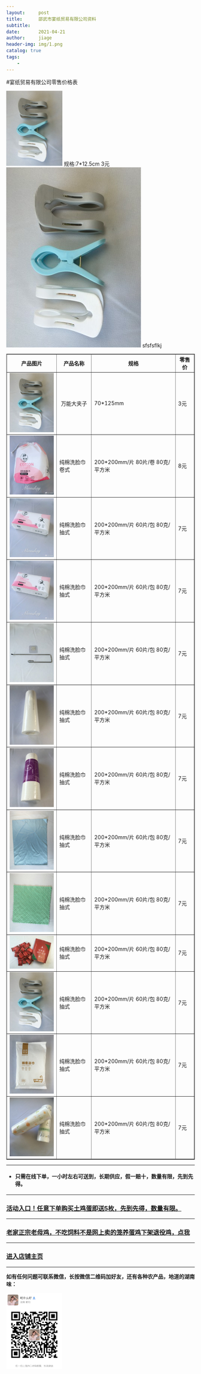 ```yaml
---
layout:     post
title:      邵武市宴纸贸易有限公司资料
subtitle:   
date:       2021-04-21
author:     jiage
header-img: img/1.png
catalog: true
tags:
    - 
---
```


#宴纸贸易有限公司零售价格表

<img src="/img/yanzhi/9.jpg" width="150">   规格:7*12.5cm  3元
![规格:7*12.5cm  3元](/img/yanzhi/9.jpg)
sfsfsflkj
<body>
	<table border="1">
		<tr>
		  <th>产品图片</th>
		  <th>产品名称</th>
		  <th>规格</th>
		  <th>零售价</th>
		</tr>
		<tr>
		  <td><img src="/img/yanzhi/9.jpg" width="150"></td>
		  <td align="center">万能大夹子</td>
		  <td>70*125mm</td>
		  <td>3元</td>
		</tr>
		<tr>
		  <td><img src="/img/yanzhi/1.jpg" width="150"></td>
		  <td>纯棉洗脸巾卷式</td>
		  <td>200*200mm/片 80片/卷
		      80克/平方米</td>
		  <td>8元</td>
		</tr>
		<tr>
		  <td><img src="/img/yanzhi/2.jpg" width="150"></td>
		  <td>纯棉洗脸巾抽式</td>
		  <td>200*200mm/片 60片/包 
		      80克/平方米</td>
		  <td>7元</td>
		</tr>
		<tr>
		  <td><img src="/img/yanzhi/2.jpg" width="150"></td>
		  <td>纯棉洗脸巾抽式</td>
		  <td>200*200mm/片 60片/包 
		      80克/平方米</td>
		  <td>7元</td>
		</tr>
		<tr>
		  <td><img src="/img/yanzhi/3.jpg" width="150"></td>
		  <td>纯棉洗脸巾抽式</td>
		  <td>200*200mm/片 60片/包 
		      80克/平方米</td>
		  <td>7元</td>
		</tr>
		<tr>
		  <td><img src="/img/yanzhi/4.jpg" width="150"></td>
		  <td>纯棉洗脸巾抽式</td>
		  <td>200*200mm/片 60片/包 
		      80克/平方米</td>
		  <td>7元</td>
		</tr>
		<tr>
		  <td><img src="/img/yanzhi/5.jpg" width="150"></td>
		  <td>纯棉洗脸巾抽式</td>
		  <td>200*200mm/片 60片/包 
		      80克/平方米</td>
		  <td>7元</td>
		</tr>
		<tr>
		  <td><img src="/img/yanzhi/6.jpg" width="150"></td>
		  <td>纯棉洗脸巾抽式</td>
		  <td>200*200mm/片 60片/包 
		      80克/平方米</td>
		  <td>7元</td>
		</tr>
		<tr>
		  <td><img src="/img/yanzhi/7.jpg" width="150"></td>
		  <td>纯棉洗脸巾抽式</td>
		  <td>200*200mm/片 60片/包 
		      80克/平方米</td>
		  <td>7元</td>
		</tr>
		<tr>
		  <td><img src="/img/yanzhi/8.jpg" width="150"></td>
		  <td>纯棉洗脸巾抽式</td>
		  <td>200*200mm/片 60片/包 
		      80克/平方米</td>
		  <td>7元</td>
		</tr>
		<tr>
		  <td><img src="/img/yanzhi/9.jpg" width="150"></td>
		  <td>纯棉洗脸巾抽式</td>
		  <td>200*200mm/片 60片/包 
		      80克/平方米</td>
		  <td>7元</td>
		</tr>
		<tr>
		  <td><img src="/img/yanzhi/10.jpg" width="150"></td>
		  <td>纯棉洗脸巾抽式</td>
		  <td>200*200mm/片 60片/包 
		      80克/平方米</td>
		  <td>7元</td>
		</tr>
		<tr>
		  <td><img src="/img/yanzhi/11.jpg" width="150"></td>
		  <td>纯棉洗脸巾抽式</td>
		  <td>200*200mm/片 60片/包 
		      80克/平方米</td>
		  <td>7元</td>
		</tr>		
	</table>
</body>

------

* #### 只需在线下单，一小时左右可送到，长期供应，假一赔十，数量有限，先到先得。
-------

### [活动入口！任意下单购买土鸡蛋即送5枚，先到先得，数量有限。](https://mobile.yangkeduo.com/goods.html?_wv=41729&_wvx=10&goods_id=101523545663&page_from=0&share_uin=2VKF65ARD45NOUPSNG752YHELY_GEXDA&refer_share_id=s2g7km4hl1t79c4bnb7pwjasl1ujynqv&refer_share_uid=4270167021&refer_share_channel=qq#pushState)
-------

### [老家正宗老母鸡，不吃饲料不是网上卖的笼养蛋鸡下架退役鸡，点我](https://mobile.yangkeduo.com/goods.html?goods_id=131821389804)
-------

### [进入店铺主页](https://mobile.yangkeduo.com/mall_page.html?mall_id=839218684&msn=whr6nisqbjwafr25ql2dlntkqy_axbuy&_x_out_of_station=offical_account)
-------
**如有任何问题可联系微信，长按微信二维码加好友，还有各种农产品，地道的湖南味：**

<img src="/img/wxmp.png" width="150">